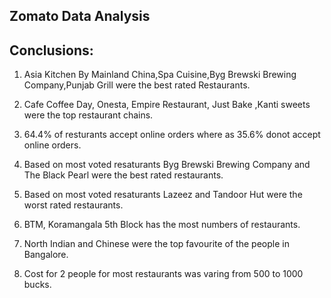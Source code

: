 ## Zomato Data Analysis

## Conclusions:
1. Asia Kitchen By Mainland China,Spa Cuisine,Byg Brewski Brewing Company,Punjab Grill were the best rated Restaurants.

2. Cafe Coffee Day, Onesta, Empire Restaurant, Just Bake ,Kanti sweets were the top restaurant chains.

3. 64.4% of resturants accept online orders where as 35.6% donot accept online orders.

4. Based on most voted resaturants Byg Brewski Brewing Company and The Black Pearl were the best rated restaurants.

5. Based on most voted resaturants Lazeez and Tandoor Hut were the worst rated restaurants.

6. BTM, Koramangala 5th Block has the most numbers of restaurants.

7. North Indian and Chinese were the top favourite of the people in Bangalore.

8. Cost for 2 people for most restaurants was varing from 500 to 1000 bucks.
